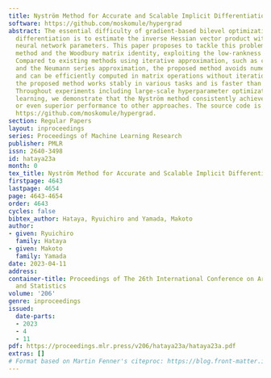 ```yaml
---
title: Nyström Method for Accurate and Scalable Implicit Differentiation
software: https://github.com/moskomule/hypergrad
abstract: The essential difficulty of gradient-based bilevel optimization using implicit
  differentiation is to estimate the inverse Hessian vector product with respect to
  neural network parameters. This paper proposes to tackle this problem by the Nyström
  method and the Woodbury matrix identity, exploiting the low-rankness of the Hessian.
  Compared to existing methods using iterative approximation, such as conjugate gradient
  and the Neumann series approximation, the proposed method avoids numerical instability
  and can be efficiently computed in matrix operations without iterations. As a result,
  the proposed method works stably in various tasks and is faster than iterative approximations.
  Throughout experiments including large-scale hyperparameter optimization and meta
  learning, we demonstrate that the Nyström method consistently achieves comparable
  or even superior performance to other approaches. The source code is available from
  https://github.com/moskomule/hypergrad.
section: Regular Papers
layout: inproceedings
series: Proceedings of Machine Learning Research
publisher: PMLR
issn: 2640-3498
id: hataya23a
month: 0
tex_title: Nyström Method for Accurate and Scalable Implicit Differentiation
firstpage: 4643
lastpage: 4654
page: 4643-4654
order: 4643
cycles: false
bibtex_author: Hataya, Ryuichiro and Yamada, Makoto
author:
- given: Ryuichiro
  family: Hataya
- given: Makoto
  family: Yamada
date: 2023-04-11
address:
container-title: Proceedings of The 26th International Conference on Artificial Intelligence
  and Statistics
volume: '206'
genre: inproceedings
issued:
  date-parts:
  - 2023
  - 4
  - 11
pdf: https://proceedings.mlr.press/v206/hataya23a/hataya23a.pdf
extras: []
# Format based on Martin Fenner's citeproc: https://blog.front-matter.io/posts/citeproc-yaml-for-bibliographies/
---
```

